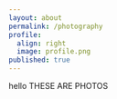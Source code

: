 ```yaml
---
layout: about
permalink: /photography
profile:
  align: right
  image: profile.png
published: true
---
```


hello THESE ARE PHOTOS